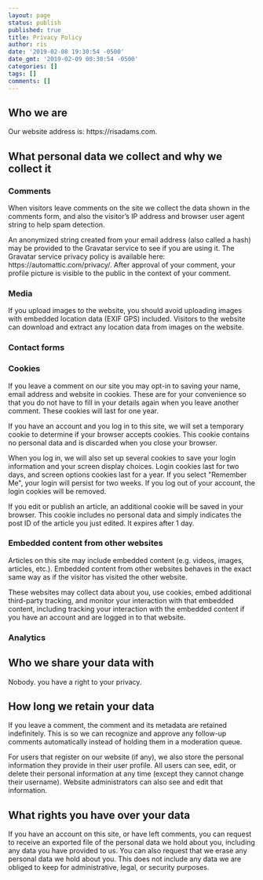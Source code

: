 ```yaml
---
layout: page
status: publish
published: true
title: Privacy Policy
author: ris
date: '2019-02-08 19:30:54 -0500'
date_gmt: '2019-02-09 00:30:54 -0500'
categories: []
tags: []
comments: []
---
```

<p><!-- wp:heading --></p>
<h2>Who we are</h2>
<p><!-- /wp:heading --></p>
<p><!-- wp:paragraph --></p>
<p>Our website address is: https://risadams.com.</p>
<p><!-- /wp:paragraph --></p>
<p><!-- wp:heading --></p>
<h2>What personal data we collect and why we collect it</h2>
<p><!-- /wp:heading --></p>
<p><!-- wp:heading {"level":3} --></p>
<h3>Comments</h3>
<p><!-- /wp:heading --></p>
<p><!-- wp:paragraph --></p>
<p>When visitors leave comments on the site we collect the data shown in the comments form, and also the visitor&rsquo;s IP address and browser user agent string to help spam detection.</p>
<p><!-- /wp:paragraph --></p>
<p><!-- wp:paragraph --></p>
<p>An anonymized string created from your email address (also called a hash) may be provided to the Gravatar service to see if you are using it. The Gravatar service privacy policy is available here: https://automattic.com/privacy/. After approval of your comment, your profile picture is visible to the public in the context of your comment.</p>
<p><!-- /wp:paragraph --></p>
<p><!-- wp:heading {"level":3} --></p>
<h3>Media</h3>
<p><!-- /wp:heading --></p>
<p><!-- wp:paragraph --></p>
<p>If you upload images to the website, you should avoid uploading images with embedded location data (EXIF GPS) included. Visitors to the website can download and extract any location data from images on the website.</p>
<p><!-- /wp:paragraph --></p>
<p><!-- wp:heading {"level":3} --></p>
<h3>Contact forms</h3>
<p><!-- /wp:heading --></p>
<p><!-- wp:heading {"level":3} --></p>
<h3>Cookies</h3>
<p><!-- /wp:heading --></p>
<p><!-- wp:paragraph --></p>
<p>If you leave a comment on our site you may opt-in to saving your name, email address and website in cookies. These are for your convenience so that you do not have to fill in your details again when you leave another comment. These cookies will last for one year.</p>
<p><!-- /wp:paragraph --></p>
<p><!-- wp:paragraph --></p>
<p>If you have an account and you log in to this site, we will set a temporary cookie to determine if your browser accepts cookies. This cookie contains no personal data and is discarded when you close your browser.</p>
<p><!-- /wp:paragraph --></p>
<p><!-- wp:paragraph --></p>
<p>When you log in, we will also set up several cookies to save your login information and your screen display choices. Login cookies last for two days, and screen options cookies last for a year. If you select "Remember Me", your login will persist for two weeks. If you log out of your account, the login cookies will be removed.</p>
<p><!-- /wp:paragraph --></p>
<p><!-- wp:paragraph --></p>
<p>If you edit or publish an article, an additional cookie will be saved in your browser. This cookie includes no personal data and simply indicates the post ID of the article you just edited. It expires after 1 day.</p>
<p><!-- /wp:paragraph --></p>
<p><!-- wp:heading {"level":3} --></p>
<h3>Embedded content from other websites</h3>
<p><!-- /wp:heading --></p>
<p><!-- wp:paragraph --></p>
<p>Articles on this site may include embedded content (e.g. videos, images, articles, etc.). Embedded content from other websites behaves in the exact same way as if the visitor has visited the other website.</p>
<p><!-- /wp:paragraph --></p>
<p><!-- wp:paragraph --></p>
<p>These websites may collect data about you, use cookies, embed additional third-party tracking, and monitor your interaction with that embedded content, including tracking your interaction with the embedded content if you have an account and are logged in to that website.</p>
<p><!-- /wp:paragraph --></p>
<p><!-- wp:heading {"level":3} --></p>
<h3>Analytics</h3>
<p><!-- /wp:heading --></p>
<p><!-- wp:heading --></p>
<h2>Who we share your data with</h2>
<p><!-- /wp:heading --></p>
<p><!-- wp:paragraph --></p>
<p>Nobody.  you have a right to your privacy.</p>
<p><!-- /wp:paragraph --></p>
<p><!-- wp:heading --></p>
<h2>How long we retain your data</h2>
<p><!-- /wp:heading --></p>
<p><!-- wp:paragraph --></p>
<p>If you leave a comment, the comment and its metadata are retained indefinitely. This is so we can recognize and approve any follow-up comments automatically instead of holding them in a moderation queue.</p>
<p><!-- /wp:paragraph --></p>
<p><!-- wp:paragraph --></p>
<p>For users that register on our website (if any), we also store the personal information they provide in their user profile. All users can see, edit, or delete their personal information at any time (except they cannot change their username). Website administrators can also see and edit that information.</p>
<p><!-- /wp:paragraph --></p>
<p><!-- wp:heading --></p>
<h2>What rights you have over your data</h2>
<p><!-- /wp:heading --></p>
<p><!-- wp:paragraph --></p>
<p>If you have an account on this site, or have left comments, you can request to receive an exported file of the personal data we hold about you, including any data you have provided to us. You can also request that we erase any personal data we hold about you. This does not include any data we are obliged to keep for administrative, legal, or security purposes.</p>
<p><!-- /wp:paragraph --></p>
